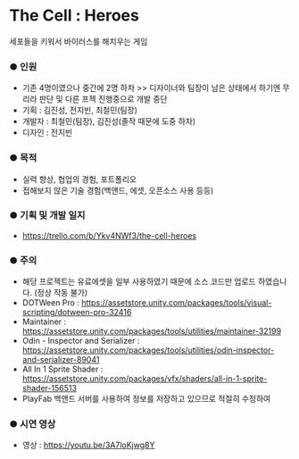 # The Cell : Heroes
세포들을 키워서 바이러스를 해치우는 게임

### ● 인원
 * 기존 4명이였으나 중간에 2명 하차 >> 디자이너와 팀장이 남은 상태에서 하기엔 무리라 판단 및 다른 프젝 진행중으로 개발 중단
 * 기획 : 김진성, 전지빈, 최철민(팀장)
 * 개발자 : 최철민(팀장), 김진성(졸작 때문에 도중 하차)
 * 디자인 : 전지빈

### ● 목적
 * 실력 향상, 협업의 경험, 포트폴리오
 * 접해보지 않은 기술 경험(백앤드, 에셋, 오픈소스 사용 등등)
 
### ● 기획 및 개발 일지 
 * https://trello.com/b/Ykv4NWf3/the-cell-heroes

### ● 주의
 * 해당 프로젝트는 유료에셋을 일부 사용하였기 때문에 소스 코드만 업로드 하였습니다. (정상 작동 불가)
  * DOTWeen Pro : https://assetstore.unity.com/packages/tools/visual-scripting/dotween-pro-32416
  * Maintainer : https://assetstore.unity.com/packages/tools/utilities/maintainer-32199
  * Odin - Inspector and Serializer : https://assetstore.unity.com/packages/tools/utilities/odin-inspector-and-serializer-89041
  * All In 1 Sprite Shader : https://assetstore.unity.com/packages/vfx/shaders/all-in-1-sprite-shader-156513
 * PlayFab 백앤드 서버를 사용하여 정보를 저장하고 있으므로 적절히 수정하여 

### ● 시연 영상
 * 영상 : https://youtu.be/3A7loKjwg8Y
